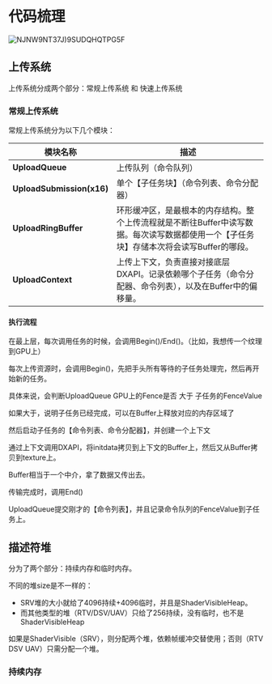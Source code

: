 # 代码梳理

![NJNW9NT37J)9SUDQHQTPG5F](https://github.com/user-attachments/assets/faa9aac3-de80-439c-b226-fa640a3d1cdb)

## 上传系统

上传系统分成两个部分：常规上传系统 和 快速上传系统

### 常规上传系统

常规上传系统分为以下几个模块：

| 模块名称                | 描述                                           |
| ----------------------- | ---------------------------------------------- |
| **UploadQueue**         | 上传队列（命令队列）                           |
| **UploadSubmission(x16)** | 单个【子任务块】（命令列表、命令分配器）         |
| **UploadRingBuffer**    | 环形缓冲区，是最根本的内存结构。整个上传流程就是不断往Buffer中读写数据。每次读写数据都使用一个【子任务块】存储本次将会读写Buffer的哪段。 |
| **UploadContext**       | 上传上下文，负责直接对接底层DXAPI。记录依赖哪个子任务（命令分配器、命令列表），以及在Buffer中的偏移量。 |


#### 执行流程

在最上层，每次调用任务的时候，会调用Begin()/End()。（比如，我想传一个纹理到GPU上）

每次上传资源时，会调用Begin()，先把手头所有等待的子任务处理完，然后再开始新的任务。

具体来说，会判断UploadQueue GPU上的Fence是否 大于 子任务的FenceValue

如果大于，说明子任务已经完成，可以在Buffer上释放对应的内存区域了

然后启动子任务的【命令列表、命令分配器】，并创建一个上下文

通过上下文调用DXAPI，将initdata拷贝到上下文的Buffer上，然后又从Buffer拷贝到texture上。

Buffer相当于一个中介，拿了数据又传出去。

传输完成时，调用End()

UploadQueue提交刚才的【命令列表】，并且记录命令队列的FenceValue到子任务上。

## 描述符堆

分为了两个部分：持续内存和临时内存。

不同的堆size是不一样的：
- SRV堆的大小就给了4096持续+4096临时，并且是ShaderVisibleHeap。
- 而其他类型的堆（RTV/DSV/UAV）只给了256持续，没有临时，也不是ShaderVisibleHeap

如果是ShaderVisible（SRV），则分配两个堆，依赖帧缓冲交替使用；否则（RTV DSV UAV）只需分配一个堆。

### 持续内存

